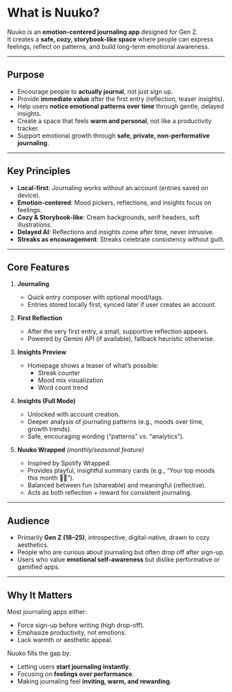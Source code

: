 # What is Nuuko?

Nuuko is an **emotion-centered journaling app** designed for Gen Z.  
It creates a **safe, cozy, storybook-like space** where people can express feelings, reflect on patterns, and build long-term emotional awareness.

---

## Purpose
- Encourage people to **actually journal**, not just sign up.  
- Provide **immediate value** after the first entry (reflection, teaser insights).  
- Help users **notice emotional patterns over time** through gentle, delayed insights.  
- Create a space that feels **warm and personal**, not like a productivity tracker.  
- Support emotional growth through **safe, private, non-performative journaling**.

---

## Key Principles
- **Local-first**: Journaling works without an account (entries saved on device).  
- **Emotion-centered**: Mood pickers, reflections, and insights focus on feelings.  
- **Cozy & Storybook-like**: Cream backgrounds, serif headers, soft illustrations.  
- **Delayed AI**: Reflections and insights come after time, never intrusive.  
- **Streaks as encouragement**: Streaks celebrate consistency without guilt.  

---

## Core Features
1. **Journaling**  
   - Quick entry composer with optional mood/tags.  
   - Entries stored locally first, synced later if user creates an account.  

2. **First Reflection**  
   - After the very first entry, a small, supportive reflection appears.  
   - Powered by Gemini API (if available), fallback heuristic otherwise.  

3. **Insights Preview**  
   - Homepage shows a teaser of what’s possible:  
     - Streak counter  
     - Mood mix visualization  
     - Word count trend  

4. **Insights (Full Mode)**  
   - Unlocked with account creation.  
   - Deeper analysis of journaling patterns (e.g., moods over time, growth trends).  
   - Safe, encouraging wording (“patterns” vs. “analytics”).  

5. **Nuuko Wrapped** *(monthly/seasonal feature)*  
   - Inspired by Spotify Wrapped.  
   - Provides playful, insightful summary cards (e.g., “Your top moods this month 🌱✨”).  
   - Balanced between fun (shareable) and meaningful (reflective).  
   - Acts as both reflection + reward for consistent journaling.  

---

## Audience
- Primarily **Gen Z (18–25)**, introspective, digital-native, drawn to cozy aesthetics.  
- People who are curious about journaling but often drop off after sign-up.  
- Users who value **emotional self-awareness** but dislike performative or gamified apps.  

---

## Why It Matters
Most journaling apps either:  
- Force sign-up before writing (high drop-off).  
- Emphasize productivity, not emotions.  
- Lack warmth or aesthetic appeal.  

Nuuko fills the gap by:  
- Letting users **start journaling instantly**.  
- Focusing on **feelings over performance**.  
- Making journaling feel **inviting, warm, and rewarding**.  
